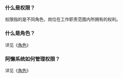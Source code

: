 ### 什么是权限？

权限指的是不同角色，岗位在工作职责范围内所拥有的权利。

### 什么是角色？

详见《[角色](https://alanfit.github.io/AlanHelpDoc/阿懒工作室版本/基本概念/角色)》

### 阿懒系统如何管理权限？

详见《[角色](https://alanfit.github.io/AlanHelpDoc/阿懒工作室版本/基本概念/角色)》

